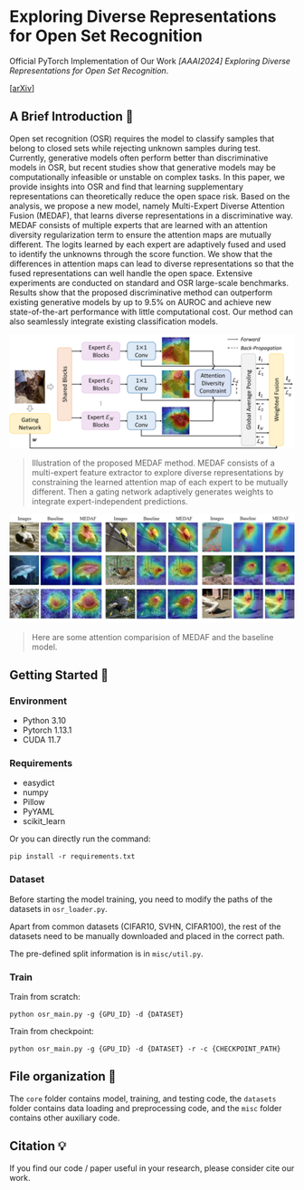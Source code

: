 # Exploring Diverse Representations for Open Set Recognition

Official PyTorch Implementation of Our Work *[AAAI2024] Exploring Diverse Representations for Open Set Recognition*. 

[[arXiv](https://arxiv.org/pdf/2401.06521.pdf)]


## A Brief Introduction 👀

Open set recognition (OSR) requires the model to classify samples that belong to closed sets while rejecting unknown samples during test. Currently, generative models often perform better than discriminative models in OSR, but recent studies show that generative models may be computationally infeasible or unstable on complex tasks. In this paper, we provide insights into OSR and find that learning supplementary representations can theoretically reduce the open space risk. Based on the analysis, we propose a new model, namely Multi-Expert Diverse Attention Fusion (MEDAF), that learns diverse representations in a discriminative way. MEDAF consists of multiple experts that are learned with an attention diversity regularization term to ensure the attention maps are mutually different. The logits learned by each expert are adaptively fused and used to identify the unknowns through the score function. We show that the differences in attention maps can lead to diverse representations so that the fused representations can well handle the open space. Extensive experiments are conducted on standard and OSR large-scale benchmarks. Results show that the proposed discriminative method can outperform existing generative models by up to 9.5\% on AUROC and achieve new state-of-the-art performance with little computational cost. Our method can also seamlessly integrate existing classification models.

![arch](./figs/fig1.jpg)

> Illustration of the proposed MEDAF method. MEDAF consists of a multi-expert feature extractor to explore diverse representations by constraining the learned attention map of each expert to be mutually different. Then a gating network adaptively generates weights to integrate expert-independent predictions.

![cams](./figs/fig2.jpg)
> Here are some attention comparision of MEDAF and the baseline model.

## Getting Started 🚀
### Environment

- Python 3.10
- Pytorch 1.13.1
- CUDA 11.7
### Requirements
- easydict
- numpy
- Pillow
- PyYAML
- scikit_learn

Or you can directly run the command:
```
pip install -r requirements.txt
```
### Dataset
Before starting the model training, you need to modify the paths of the datasets in `osr_loader.py`. 

Apart from common datasets (CIFAR10, SVHN, CIFAR100), the rest of the datasets need to be manually downloaded and placed in the correct path.

The pre-defined split information is in `misc/util.py`.

### Train
Train from scratch:
```
python osr_main.py -g {GPU_ID} -d {DATASET}
```
Train from checkpoint:
```
python osr_main.py -g {GPU_ID} -d {DATASET} -r -c {CHECKPOINT_PATH}
```

## File organization 📑

The `core` folder contains model, training, and testing code, the `datasets` folder contains data loading and preprocessing code, and the `misc` folder contains other auxiliary code.


## Citation 💡

If you find our code / paper useful in your research, please consider cite our work.
